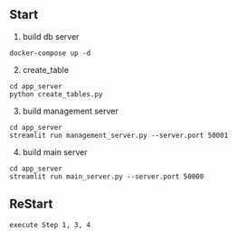 ## Start

1. build db server
```
docker-compose up -d
```

2. create_table
```
cd app_server
python create_tables.py
```

3. build management server
```
cd app_server
streamlit run management_server.py --server.port 50001
```

4. build main server
```
cd app_server
streamlit run main_server.py --server.port 50000
```


## ReStart
```
execute Step 1, 3, 4  
```
